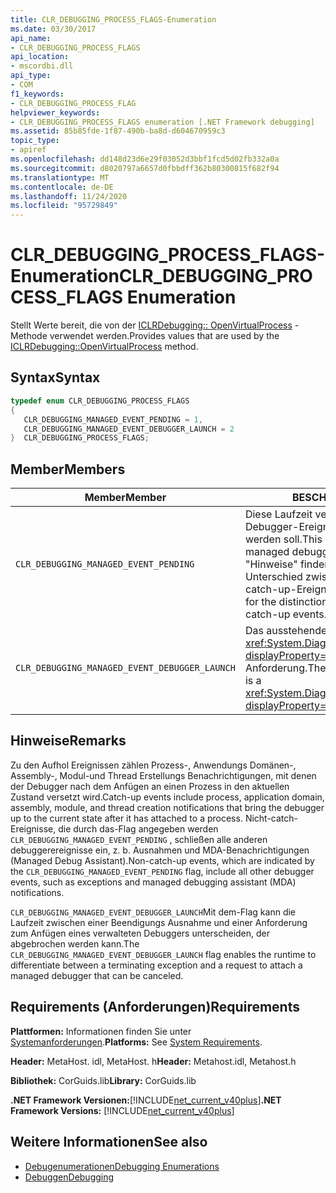 ```yaml
---
title: CLR_DEBUGGING_PROCESS_FLAGS-Enumeration
ms.date: 03/30/2017
api_name:
- CLR_DEBUGGING_PROCESS_FLAGS
api_location:
- mscordbi.dll
api_type:
- COM
f1_keywords:
- CLR_DEBUGGING_PROCESS_FLAG
helpviewer_keywords:
- CLR_DEBUGGING_PROCESS_FLAGS enumeration [.NET Framework debugging]
ms.assetid: 85b85fde-1f87-490b-ba8d-d604670959c3
topic_type:
- apiref
ms.openlocfilehash: dd148d23d6e29f03052d3bbf1fcd5d02fb332a0a
ms.sourcegitcommit: d8020797a6657d0fbbdff362b80300815f682f94
ms.translationtype: MT
ms.contentlocale: de-DE
ms.lasthandoff: 11/24/2020
ms.locfileid: "95729849"
---
```

# <a name="clr_debugging_process_flags-enumeration"></a><span data-ttu-id="87598-102">CLR_DEBUGGING_PROCESS_FLAGS-Enumeration</span><span class="sxs-lookup"><span data-stu-id="87598-102">CLR_DEBUGGING_PROCESS_FLAGS Enumeration</span></span>

<span data-ttu-id="87598-103">Stellt Werte bereit, die von der [ICLRDebugging:: OpenVirtualProcess](iclrdebugging-openvirtualprocess-method.md) -Methode verwendet werden.</span><span class="sxs-lookup"><span data-stu-id="87598-103">Provides values that are used by the [ICLRDebugging::OpenVirtualProcess](iclrdebugging-openvirtualprocess-method.md) method.</span></span>  
  
## <a name="syntax"></a><span data-ttu-id="87598-104">Syntax</span><span class="sxs-lookup"><span data-stu-id="87598-104">Syntax</span></span>  
  
```cpp  
typedef enum CLR_DEBUGGING_PROCESS_FLAGS  
{  
   CLR_DEBUGGING_MANAGED_EVENT_PENDING = 1,  
   CLR_DEBUGGING_MANAGED_EVENT_DEBUGGER_LAUNCH = 2  
}  CLR_DEBUGGING_PROCESS_FLAGS;  
```  
  
## <a name="members"></a><span data-ttu-id="87598-105">Member</span><span class="sxs-lookup"><span data-stu-id="87598-105">Members</span></span>  
  
|<span data-ttu-id="87598-106">Member</span><span class="sxs-lookup"><span data-stu-id="87598-106">Member</span></span>|<span data-ttu-id="87598-107">BESCHREIBUNG</span><span class="sxs-lookup"><span data-stu-id="87598-107">Description</span></span>|  
|------------|-----------------|  
|`CLR_DEBUGGING_MANAGED_EVENT_PENDING`|<span data-ttu-id="87598-108">Diese Laufzeit verfügt über ein verwaltetes Debugger-Ereignis, das nicht aufgefangen werden soll.</span><span class="sxs-lookup"><span data-stu-id="87598-108">This runtime has a non-catch-up managed debugger event to send.</span></span> <span data-ttu-id="87598-109">Im Abschnitt "Hinweise" finden Sie Informationen zum Unterschied zwischen catch-up-und Non-catch-up-Ereignissen.</span><span class="sxs-lookup"><span data-stu-id="87598-109">See the Remarks section for the distinction between catch-up and non-catch-up events.</span></span>|  
|`CLR_DEBUGGING_MANAGED_EVENT_DEBUGGER_LAUNCH`|<span data-ttu-id="87598-110">Das ausstehende verwaltete Ereignis ist eine- <xref:System.Diagnostics.Debugger.Launch%2A?displayProperty=nameWithType> Anforderung.</span><span class="sxs-lookup"><span data-stu-id="87598-110">The managed event that is pending is a <xref:System.Diagnostics.Debugger.Launch%2A?displayProperty=nameWithType> request.</span></span>|  
  
## <a name="remarks"></a><span data-ttu-id="87598-111">Hinweise</span><span class="sxs-lookup"><span data-stu-id="87598-111">Remarks</span></span>  

 <span data-ttu-id="87598-112">Zu den Aufhol Ereignissen zählen Prozess-, Anwendungs Domänen-, Assembly-, Modul-und Thread Erstellungs Benachrichtigungen, mit denen der Debugger nach dem Anfügen an einen Prozess in den aktuellen Zustand versetzt wird.</span><span class="sxs-lookup"><span data-stu-id="87598-112">Catch-up events include process, application domain, assembly, module, and thread creation notifications that bring the debugger up to the current state after it has attached to a process.</span></span> <span data-ttu-id="87598-113">Nicht-catch-Ereignisse, die durch das-Flag angegeben werden `CLR_DEBUGGING_MANAGED_EVENT_PENDING` , schließen alle anderen debuggerereignisse ein, z. b. Ausnahmen und MDA-Benachrichtigungen (Managed Debug Assistant).</span><span class="sxs-lookup"><span data-stu-id="87598-113">Non-catch-up events, which are indicated by the `CLR_DEBUGGING_MANAGED_EVENT_PENDING` flag, include all other debugger events, such as exceptions and managed debugging assistant (MDA) notifications.</span></span>  
  
 <span data-ttu-id="87598-114">`CLR_DEBUGGING_MANAGED_EVENT_DEBUGGER_LAUNCH`Mit dem-Flag kann die Laufzeit zwischen einer Beendigungs Ausnahme und einer Anforderung zum Anfügen eines verwalteten Debuggers unterscheiden, der abgebrochen werden kann.</span><span class="sxs-lookup"><span data-stu-id="87598-114">The `CLR_DEBUGGING_MANAGED_EVENT_DEBUGGER_LAUNCH` flag enables the runtime to differentiate between a terminating exception and a request to attach a managed debugger that can be canceled.</span></span>  
  
## <a name="requirements"></a><span data-ttu-id="87598-115">Requirements (Anforderungen)</span><span class="sxs-lookup"><span data-stu-id="87598-115">Requirements</span></span>  

 <span data-ttu-id="87598-116">**Plattformen:** Informationen finden Sie unter [Systemanforderungen](../../get-started/system-requirements.md).</span><span class="sxs-lookup"><span data-stu-id="87598-116">**Platforms:** See [System Requirements](../../get-started/system-requirements.md).</span></span>  
  
 <span data-ttu-id="87598-117">**Header:** MetaHost. idl, MetaHost. h</span><span class="sxs-lookup"><span data-stu-id="87598-117">**Header:** Metahost.idl, Metahost.h</span></span>  
  
 <span data-ttu-id="87598-118">**Bibliothek:** CorGuids.lib</span><span class="sxs-lookup"><span data-stu-id="87598-118">**Library:** CorGuids.lib</span></span>  
  
 <span data-ttu-id="87598-119">**.NET Framework Versionen:**[!INCLUDE[net_current_v40plus](../../../../includes/net-current-v40plus-md.md)]</span><span class="sxs-lookup"><span data-stu-id="87598-119">**.NET Framework Versions:** [!INCLUDE[net_current_v40plus](../../../../includes/net-current-v40plus-md.md)]</span></span>  
  
## <a name="see-also"></a><span data-ttu-id="87598-120">Weitere Informationen</span><span class="sxs-lookup"><span data-stu-id="87598-120">See also</span></span>

- [<span data-ttu-id="87598-121">Debugenumerationen</span><span class="sxs-lookup"><span data-stu-id="87598-121">Debugging Enumerations</span></span>](debugging-enumerations.md)
- [<span data-ttu-id="87598-122">Debuggen</span><span class="sxs-lookup"><span data-stu-id="87598-122">Debugging</span></span>](index.md)
